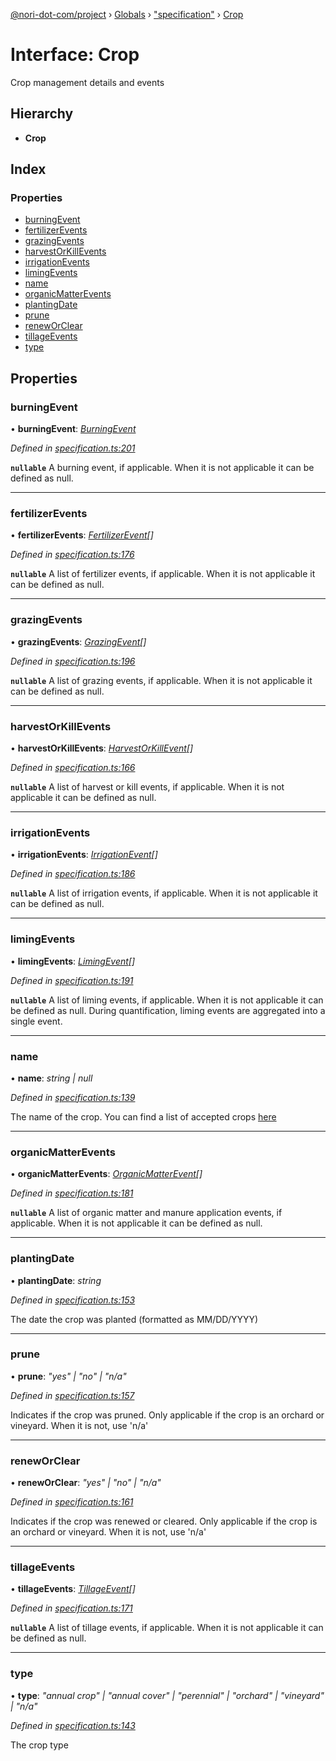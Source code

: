 [@nori-dot-com/project](../README.md) › [Globals](../globals.md) › ["specification"](../modules/_specification_.md) › [Crop](_specification_.crop.md)

# Interface: Crop

Crop management details and events

## Hierarchy

* **Crop**

## Index

### Properties

* [burningEvent](_specification_.crop.md#burningevent)
* [fertilizerEvents](_specification_.crop.md#fertilizerevents)
* [grazingEvents](_specification_.crop.md#grazingevents)
* [harvestOrKillEvents](_specification_.crop.md#harvestorkillevents)
* [irrigationEvents](_specification_.crop.md#irrigationevents)
* [limingEvents](_specification_.crop.md#limingevents)
* [name](_specification_.crop.md#name)
* [organicMatterEvents](_specification_.crop.md#organicmatterevents)
* [plantingDate](_specification_.crop.md#plantingdate)
* [prune](_specification_.crop.md#prune)
* [renewOrClear](_specification_.crop.md#reneworclear)
* [tillageEvents](_specification_.crop.md#tillageevents)
* [type](_specification_.crop.md#type)

## Properties

###  burningEvent

• **burningEvent**: *[BurningEvent](_specification_.burningevent.md)*

*Defined in [specification.ts:201](https://github.com/nori-dot-eco/nori-dot-com/blob/a4f827b/packages/project/src/specification.ts#L201)*

**`nullable`** 
A burning event, if applicable. When it is not applicable it can be defined as null.

___

###  fertilizerEvents

• **fertilizerEvents**: *[FertilizerEvent](_specification_.fertilizerevent.md)[]*

*Defined in [specification.ts:176](https://github.com/nori-dot-eco/nori-dot-com/blob/a4f827b/packages/project/src/specification.ts#L176)*

**`nullable`** 
A list of fertilizer events, if applicable. When it is not applicable it can be defined as null.

___

###  grazingEvents

• **grazingEvents**: *[GrazingEvent](_specification_.grazingevent.md)[]*

*Defined in [specification.ts:196](https://github.com/nori-dot-eco/nori-dot-com/blob/a4f827b/packages/project/src/specification.ts#L196)*

**`nullable`** 
A list of grazing events, if applicable. When it is not applicable it can be defined as null.

___

###  harvestOrKillEvents

• **harvestOrKillEvents**: *[HarvestOrKillEvent](_specification_.harvestorkillevent.md)[]*

*Defined in [specification.ts:166](https://github.com/nori-dot-eco/nori-dot-com/blob/a4f827b/packages/project/src/specification.ts#L166)*

**`nullable`** 
A list of harvest or kill events, if applicable. When it is not applicable it can be defined as null.

___

###  irrigationEvents

• **irrigationEvents**: *[IrrigationEvent](_specification_.irrigationevent.md)[]*

*Defined in [specification.ts:186](https://github.com/nori-dot-eco/nori-dot-com/blob/a4f827b/packages/project/src/specification.ts#L186)*

**`nullable`** 
A list of irrigation events, if applicable. When it is not applicable it can be defined as null.

___

###  limingEvents

• **limingEvents**: *[LimingEvent](_specification_.limingevent.md)[]*

*Defined in [specification.ts:191](https://github.com/nori-dot-eco/nori-dot-com/blob/a4f827b/packages/project/src/specification.ts#L191)*

**`nullable`** 
A list of liming events, if applicable. When it is not applicable it can be defined as null. During quantification, liming events are aggregated into a single event.

___

###  name

• **name**: *string | null*

*Defined in [specification.ts:139](https://github.com/nori-dot-eco/nori-dot-com/blob/a4f827b/packages/project/src/specification.ts#L139)*

The name of the crop. You can find a list of accepted crops [here](go.nori.com/inputs)

___

###  organicMatterEvents

• **organicMatterEvents**: *[OrganicMatterEvent](_specification_.organicmatterevent.md)[]*

*Defined in [specification.ts:181](https://github.com/nori-dot-eco/nori-dot-com/blob/a4f827b/packages/project/src/specification.ts#L181)*

**`nullable`** 
A list of organic matter and manure application events, if applicable. When it is not applicable it can be defined as null.

___

###  plantingDate

• **plantingDate**: *string*

*Defined in [specification.ts:153](https://github.com/nori-dot-eco/nori-dot-com/blob/a4f827b/packages/project/src/specification.ts#L153)*

The date the crop was planted (formatted as MM/DD/YYYY)

___

###  prune

• **prune**: *"yes" | "no" | "n/a"*

*Defined in [specification.ts:157](https://github.com/nori-dot-eco/nori-dot-com/blob/a4f827b/packages/project/src/specification.ts#L157)*

Indicates if the crop was pruned. Only applicable if the crop is an orchard or vineyard. When it is not, use 'n/a'

___

###  renewOrClear

• **renewOrClear**: *"yes" | "no" | "n/a"*

*Defined in [specification.ts:161](https://github.com/nori-dot-eco/nori-dot-com/blob/a4f827b/packages/project/src/specification.ts#L161)*

Indicates if the crop was renewed or cleared. Only applicable if the crop is an orchard or vineyard. When it is not, use 'n/a'

___

###  tillageEvents

• **tillageEvents**: *[TillageEvent](_specification_.tillageevent.md)[]*

*Defined in [specification.ts:171](https://github.com/nori-dot-eco/nori-dot-com/blob/a4f827b/packages/project/src/specification.ts#L171)*

**`nullable`** 
A list of tillage events, if applicable. When it is not applicable it can be defined as null.

___

###  type

• **type**: *"annual crop" | "annual cover" | "perennial" | "orchard" | "vineyard" | "n/a"*

*Defined in [specification.ts:143](https://github.com/nori-dot-eco/nori-dot-com/blob/a4f827b/packages/project/src/specification.ts#L143)*

The crop type
